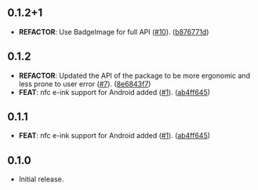 ## 0.1.2+1

 - **REFACTOR**: Use BadgeImage for full API ([#10](https://github.com/flutter-and-friends/friends_badge/issues/10)). ([b876771d](https://github.com/flutter-and-friends/friends_badge/commit/b876771d6cab35028eb93a35d6160bae96efa95b))

## 0.1.2

 - **REFACTOR**: Updated the API of the package to be more ergonomic and less prone to user error ([#7](https://github.com/flutter-and-friends/friends_badge/issues/7)). ([8e6843f7](https://github.com/flutter-and-friends/friends_badge/commit/8e6843f73b51b5b5bcb4b889c0636e8f7840c84f))
 - **FEAT**: nfc e-ink support for Android added ([#1](https://github.com/flutter-and-friends/friends_badge/issues/1)). ([ab4ff645](https://github.com/flutter-and-friends/friends_badge/commit/ab4ff645df56aaf5a8a4b3d6f934a6780fab2cf1))

## 0.1.1

 - **FEAT**: nfc e-ink support for Android added ([#1](https://github.com/spydon/friends_badge/issues/1)). ([ab4ff645](https://github.com/spydon/friends_badge/commit/ab4ff645df56aaf5a8a4b3d6f934a6780fab2cf1))

## 0.1.0

 - Initial release.
